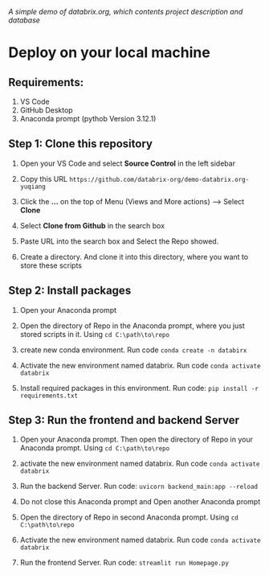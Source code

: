 *A simple demo of databrix.org, which contents project description and database*
# Deploy on your local machine

## Requirements:
1. VS Code
2. GitHub Desktop
3. Anaconda prompt (pythob Version 3.12.1)


## Step 1: Clone this repository
1. Open your VS Code and select **Source Control** in the left sidebar

2. Copy this URL `https://github.com/databrix-org/demo-databrix.org-yuqiang`

3. Click the **...** on the top of Menu (Views and More actions) --> Select **Clone**

4. Select **Clone from Github** in the search box

5. Paste URL into the search box and Select the Repo showed.

9. Create a directory. And clone it into this directory, where you want to store these scripts

## Step 2: Install packages

1. Open your Anaconda prompt

2. Open the directory of Repo in the Anaconda prompt, where you just stored scripts in it. Using `cd C:\path\to\repo`

3. create new conda environment. Run code `conda create -n databirx`

4. Activate the new environment named databrix. Run code `conda activate databrix`

5. Install required packages in this environment. Run code: `pip install -r requirements.txt`

## Step 3: Run the frontend and backend Server

1. Open your Anaconda prompt. Then open the directory of Repo in your Anaconda prompt. Using `cd C:\path\to\repo`

2. activate the new environment named databrix. Run code `conda activate databrix`

3. Run the backend Server. Run code: `uvicorn backend_main:app --reload`

3. Do not close this Anaconda prompt and Open another Anaconda prompt

4. Open the directory of Repo in second Anaconda prompt. Using `cd C:\path\to\repo`

5. Activate the new environment named databrix. Run code `conda activate databrix`

5. Run the frontend Server. Run code: `streamlit run Homepage.py`

